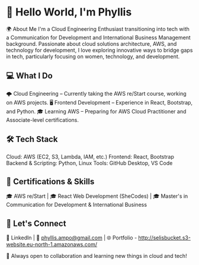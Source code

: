 # 👋 Hello World, I'm Phyllis

🌍 About Me
I'm a Cloud Engineering Enthusiast transitioning into tech with a Communication for Development and International Business Management background. Passionate about cloud solutions architecture, AWS, and technology for development, I love exploring innovative ways to bridge gaps in tech, particularly focusing on women, technology, and development.

## 💻 What I Do

🌩️ Cloud Engineering – Currently taking the AWS re/Start course, working on AWS projects.
🖥️ Frontend Development – Experience in React, Bootstrap, and Python.
🎓 Learning AWS – Preparing for AWS Cloud Practitioner and Associate-level certifications.


## 🛠️ Tech Stack

Cloud: AWS (EC2, S3, Lambda, IAM, etc.)
Frontend: React, Bootstrap
Backend & Scripting: Python, Linux
Tools: GitHub Desktop, VS Code

## 📜 Certifications & Skills

🎓 AWS re/Start | 🎓 React Web Development (SheCodes) | 🎓 Master's in Communication for Development & International Business

## 🤝 Let's Connect

💼 LinkedIn | 📧 phyllis.ampo@gmail.com | 🌐 Portfolio - http://selisbucket.s3-website.eu-north-1.amazonaws.com/

🚀 Always open to collaboration and learning new things in cloud and tech!

